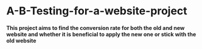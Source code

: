 # A-B-Testing-for-a-website-project

#### This project aims to find the conversion rate for both the old and new website and whether it is beneficial to apply the new one or stick with the old website
